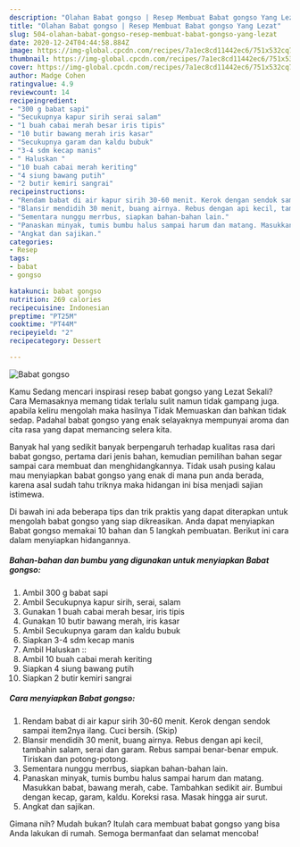 ```yaml
---
description: "Olahan Babat gongso | Resep Membuat Babat gongso Yang Lezat"
title: "Olahan Babat gongso | Resep Membuat Babat gongso Yang Lezat"
slug: 504-olahan-babat-gongso-resep-membuat-babat-gongso-yang-lezat
date: 2020-12-24T04:44:58.884Z
image: https://img-global.cpcdn.com/recipes/7a1ec8cd11442ec6/751x532cq70/babat-gongso-foto-resep-utama.jpg
thumbnail: https://img-global.cpcdn.com/recipes/7a1ec8cd11442ec6/751x532cq70/babat-gongso-foto-resep-utama.jpg
cover: https://img-global.cpcdn.com/recipes/7a1ec8cd11442ec6/751x532cq70/babat-gongso-foto-resep-utama.jpg
author: Madge Cohen
ratingvalue: 4.9
reviewcount: 14
recipeingredient:
- "300 g babat sapi"
- "Secukupnya kapur sirih serai salam"
- "1 buah cabai merah besar iris tipis"
- "10 butir bawang merah iris kasar"
- "Secukupnya garam dan kaldu bubuk"
- "3-4 sdm kecap manis"
- " Haluskan "
- "10 buah cabai merah keriting"
- "4 siung bawang putih"
- "2 butir kemiri sangrai"
recipeinstructions:
- "Rendam babat di air kapur sirih 30-60 menit. Kerok dengan sendok sampai item2nya ilang. Cuci bersih. (Skip)"
- "Blansir mendidih 30 menit, buang airnya. Rebus dengan api kecil, tambahin salam, serai dan garam. Rebus sampai benar-benar empuk. Tiriskan dan potong-potong."
- "Sementara nunggu merrbus, siapkan bahan-bahan lain."
- "Panaskan minyak, tumis bumbu halus sampai harum dan matang. Masukkan babat, bawang merah, cabe. Tambahkan sedikit air. Bumbui dengan kecap, garam, kaldu. Koreksi rasa. Masak hingga air surut."
- "Angkat dan sajikan."
categories:
- Resep
tags:
- babat
- gongso

katakunci: babat gongso 
nutrition: 269 calories
recipecuisine: Indonesian
preptime: "PT25M"
cooktime: "PT44M"
recipeyield: "2"
recipecategory: Dessert

---
```



![Babat gongso](https://img-global.cpcdn.com/recipes/7a1ec8cd11442ec6/751x532cq70/babat-gongso-foto-resep-utama.jpg)

Kamu Sedang mencari inspirasi resep babat gongso yang Lezat Sekali? Cara Memasaknya memang tidak terlalu sulit namun tidak gampang juga. apabila keliru mengolah maka hasilnya Tidak Memuaskan dan bahkan tidak sedap. Padahal babat gongso yang enak selayaknya mempunyai aroma dan cita rasa yang dapat memancing selera kita.



Banyak hal yang sedikit banyak berpengaruh terhadap kualitas rasa dari babat gongso, pertama dari jenis bahan, kemudian pemilihan bahan segar sampai cara membuat dan menghidangkannya. Tidak usah pusing kalau mau menyiapkan babat gongso yang enak di mana pun anda berada, karena asal sudah tahu triknya maka hidangan ini bisa menjadi sajian istimewa.


Di bawah ini ada beberapa tips dan trik praktis yang dapat diterapkan untuk mengolah babat gongso yang siap dikreasikan. Anda dapat menyiapkan Babat gongso memakai 10 bahan dan 5 langkah pembuatan. Berikut ini cara dalam menyiapkan hidangannya.

<!--inarticleads1-->

##### Bahan-bahan dan bumbu yang digunakan untuk menyiapkan Babat gongso:

1. Ambil 300 g babat sapi
1. Ambil Secukupnya kapur sirih, serai, salam
1. Gunakan 1 buah cabai merah besar, iris tipis
1. Gunakan 10 butir bawang merah, iris kasar
1. Ambil Secukupnya garam dan kaldu bubuk
1. Siapkan 3-4 sdm kecap manis
1. Ambil  Haluskan ::
1. Ambil 10 buah cabai merah keriting
1. Siapkan 4 siung bawang putih
1. Siapkan 2 butir kemiri sangrai




<!--inarticleads2-->

##### Cara menyiapkan Babat gongso:

1. Rendam babat di air kapur sirih 30-60 menit. Kerok dengan sendok sampai item2nya ilang. Cuci bersih. (Skip)
1. Blansir mendidih 30 menit, buang airnya. Rebus dengan api kecil, tambahin salam, serai dan garam. Rebus sampai benar-benar empuk. Tiriskan dan potong-potong.
1. Sementara nunggu merrbus, siapkan bahan-bahan lain.
1. Panaskan minyak, tumis bumbu halus sampai harum dan matang. Masukkan babat, bawang merah, cabe. Tambahkan sedikit air. Bumbui dengan kecap, garam, kaldu. Koreksi rasa. Masak hingga air surut.
1. Angkat dan sajikan.




Gimana nih? Mudah bukan? Itulah cara membuat babat gongso yang bisa Anda lakukan di rumah. Semoga bermanfaat dan selamat mencoba!
